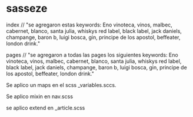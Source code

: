 # sasseze
index // "se agregaron estas keywords: Eno vinoteca, vinos, malbec, cabernet, blanco, santa julia, whiskys red label, black label, jack daniels, champange, baron b, luigi bosca, gin, principe de los apostol, beffeater, london drink."

pages // "se agregaron a todas las pages los siguientes keywords: Eno vinoteca, vinos, malbec, cabernet, blanco, santa julia, whiskys red label, black label, jack daniels, champange, baron b, luigi bosca, gin, principe de los apostol, beffeater, london drink."

Se aplico un maps en el scss _variables.sccs.

Se aplico mixin en nav.scss

se aplico extend en _article.scss